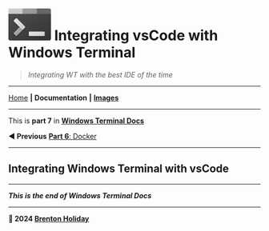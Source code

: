 # ![Windows Terminal Icon](https://raw.githubusercontent.com/8rents/_/i/h1-icons/windows-terminal.png) Integrating vsCode with Windows Terminal 

> *Integrating WT with the best IDE of the time*

----

[Home](../../README.md) **|** **Documentation** **|** **[Images](../../images/README.md)**

---

This is **part 7** in [**Windows Terminal Docs**](../)

**◀ Previous** 
[**Part 6**: Docker](../06-docker/)

---

## Integrating Windows Terminal with vsCode

---

***This is the end of Windows Terminal Docs***

---

**🤍 2024 [Brenton Holiday](https://brenton.holiday)**